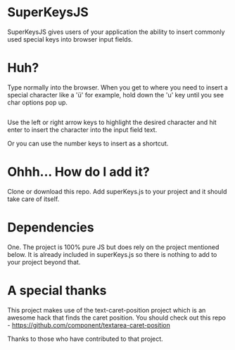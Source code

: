 # SuperKeysJS

SuperKeysJS gives users of your application the ability to insert commonly used special keys into browser input fields.

# Huh?

Type normally into the browser. When you get to where you need to insert a special character like a 'ü' for example, hold down the 'u' key until you see char options pop up.

<image will go here>

Use the left or right arrow keys to highlight the desired character and hit enter to insert the character into the input field text.

<another image>

Or you can use the number keys to insert as a shortcut.

<another image of some sort>

# Ohhh... How do I add it?

Clone or download this repo. Add superKeys.js to your project and it should take care of itself.

# Dependencies

One. The project is 100% pure JS but does rely on the project mentioned below. It is already included in superKeys.js so there is nothing to add to your project beyond that.

# A special thanks

This project makes use of the text-caret-position project which is an awesome hack that finds the caret position. You should check out this repo - https://github.com/component/textarea-caret-position

Thanks to those who have contributed to that project.
